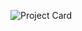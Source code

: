 ![Project Card](https://user-images.githubusercontent.com/83288606/223167165-3d7bdd12-e0e5-4bf8-b502-e003d8f19f42.jpeg)
